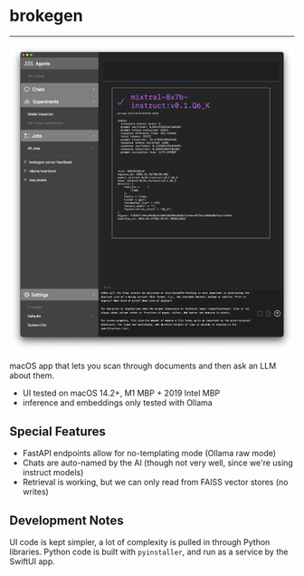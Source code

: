 # brokegen

----

<picture>
  <img alt="screenshot" src="screenshot.webp">
</picture>

macOS app that lets you scan through documents and then ask an LLM about them.

- UI tested on macOS 14.2+, M1 MBP + 2019 Intel MBP
- inference and embeddings only tested with Ollama

## Special Features

- FastAPI endpoints allow for no-templating mode (Ollama raw mode)
- Chats are auto-named by the AI (though not very well, since we're using instruct models)
- Retrieval is working, but we can only read from FAISS vector stores (no writes)

## Development Notes

UI code is kept simpler, a lot of complexity is pulled in through Python libraries.
Python code is built with `pyinstaller`, and run as a service by the SwiftUI app.
